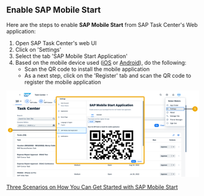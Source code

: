 ## Enable SAP Mobile Start

Here are the steps to enable **SAP Mobile Start** from SAP Task Center's Web application:

1. Open SAP Task Center's web UI
2. Click on 'Settings'
3. Select the tab 'SAP Mobile Start Application'
4. Based on the mobile device used ([iOS](https://apps.apple.com/de/app/sap-mobile-start/id1540195902?l=en) or [Android](https://play.google.com/store/apps/details?id=com.sap.mobile.apps.sapstart&hl=de&gl=US)), do the following:
    * Scan the QR code to install the mobile application
    * As a next step, click on the 
    'Register' tab and scan the QR code to register the mobile application

![How to enable SAP Mobile Start](images/enable_mobile_start.png)

[Three Scenarios on How You Can Get Started with SAP Mobile Start](https://blogs.sap.com/2021/09/03/three-scenarios-on-how-you-can-get-started-on-sap-mobile-start/)
